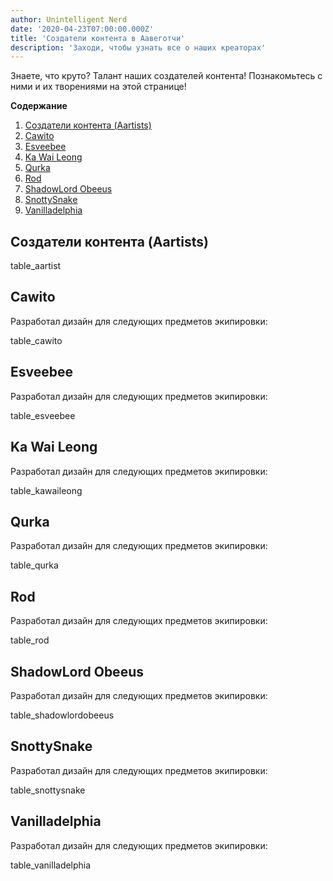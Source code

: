 ```yaml
---
author: Unintelligent Nerd
date: '2020-04-23T07:00:00.000Z'
title: 'Создатели контента в Аавеготчи'
description: 'Заходи, чтобы узнать все о наших креаторах'
---
```


Знаете, что круто? Талант наших создателей контента! Познакомьтесь с ними и их творениями на этой странице!

<div class="contentsBox">

**Содержание**

<ol>
<li><a href=#aartists>Создатели контента (Aartists)</a></li>
<li><a href=#cawito>Cawito</a></li>
<li><a href=#esveebee>Esveebee</a></li>
<li><a href=#ka-wai-leong>Ka Wai Leong</a></li>
<li><a href=#qurka>Qurka</a></li>
<li><a href=#rod>Rod</a></li>
<li><a href=#shadowlord-obeeus>ShadowLord Obeeus</a></li>
<li><a href=#snottysnake>SnottySnake</a></li>
<li><a href=#vanilladelphia>Vanilladelphia</a></li>
</ol>

</div>

## Создатели контента (Aartists)

table_aartist

## Cawito

Разработал дизайн для следующих предметов экипировки:

table_cawito

## Esveebee

Разработал дизайн для следующих предметов экипировки:

table_esveebee

## Ka Wai Leong

Разработал дизайн для следующих предметов экипировки:

table_kawaileong

## Qurka

Разработал дизайн для следующих предметов экипировки:

table_qurka

## Rod

Разработал дизайн для следующих предметов экипировки:

table_rod

## ShadowLord Obeeus

Разработал дизайн для следующих предметов экипировки:

table_shadowlordobeeus

## SnottySnake

Разработал дизайн для следующих предметов экипировки:

table_snottysnake

## Vanilladelphia

Разработал дизайн для следующих предметов экипировки:

table_vanilladelphia